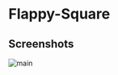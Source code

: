 # Flappy-Square

## Screenshots

![main](https://user-images.githubusercontent.com/31897425/31307358-920a6228-ab80-11e7-932a-b752c04516a5.png)

